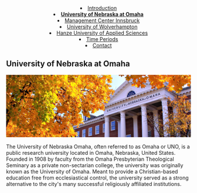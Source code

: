 <center>
			<li><a href="index.html">Introduction</a></li>
				<li><a href="UNO.html"><b>University of Nebraska at Omaha</b></a></li>
			<li><a href="MCI.html">Management Center Innsbruck</a></li>
			<li><a href="WLV.html">University of Wolverhampton</a></li>
			<li><a href="HANZE.html">Hanze University of Applied Sciences</a></li>
			<li><a href="time_periods.html">Time Periods</a></li>
			<li><a href="contact.html">Contact</a></li>
</center>

## University of Nebraska at Omaha

<img src="UNO.jpg">

The University of Nebraska Omaha, often referred to as Omaha or UNO, is a public research university located in Omaha, Nebraska, United States.
Founded in 1908 by faculty from the Omaha Presbyterian Theological Seminary as a private non-sectarian college, the university was originally known as the University of Omaha.
Meant to provide a Christian-based education free from ecclesiastical control, the university served as a strong alternative to the city's many successful religiously affiliated institutions.
